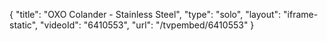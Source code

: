 {
    "title": "OXO Colander - Stainless Steel",
    "type": "solo",
    "layout": "iframe-static",
    "videoId": "6410553",
    "url": "\/tvpembed\/6410553"
}